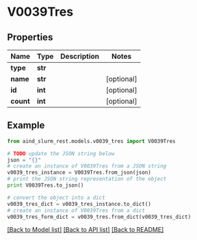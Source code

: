 # V0039Tres


## Properties

Name | Type | Description | Notes
------------ | ------------- | ------------- | -------------
**type** | **str** |  | 
**name** | **str** |  | [optional] 
**id** | **int** |  | [optional] 
**count** | **int** |  | [optional] 

## Example

```python
from aind_slurm_rest.models.v0039_tres import V0039Tres

# TODO update the JSON string below
json = "{}"
# create an instance of V0039Tres from a JSON string
v0039_tres_instance = V0039Tres.from_json(json)
# print the JSON string representation of the object
print V0039Tres.to_json()

# convert the object into a dict
v0039_tres_dict = v0039_tres_instance.to_dict()
# create an instance of V0039Tres from a dict
v0039_tres_form_dict = v0039_tres.from_dict(v0039_tres_dict)
```
[[Back to Model list]](../README.md#documentation-for-models) [[Back to API list]](../README.md#documentation-for-api-endpoints) [[Back to README]](../README.md)


